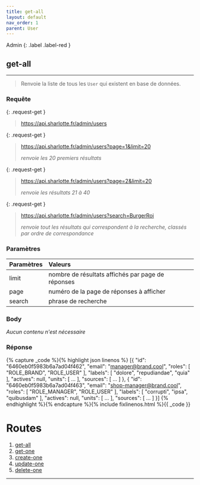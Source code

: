 ```yaml
---
title: get-all
layout: default
nav_order: 1
parent: User
---
```


Admin
{: .label .label-red }

## get-all
----

> Renvoie la liste de tous les `User` qui existent en base de données.


### Requête

{: .request-get }
> https://api.sharlotte.fr/admin/users

{: .request-get }
> https://api.sharlotte.fr/admin/users?page=1&limit=20
> 
> *renvoie les 20 premiers résultats*

{: .request-get }
> https://api.sharlotte.fr/admin/users?page=2&limit=20
> 
> *renvoie les résultats 21 à 40*

{: .request-get }
> https://api.sharlotte.fr/admin/users?search=BurgerRoi
> 
> *renvoie tout les résultats qui correspondent à la recherche, classés par ordre de correspondance*

### Paramètres

| Paramètres | Valeurs                                           |
|:-----------|:--------------------------------------------------|
| limit      | nombre de résultats affichés par page de réponses |
| page       | numéro de la page de réponses à afficher          |
| search     | phrase de recherche                               |

### Body
*Aucun contenu n'est nécessaire*

### Réponse
{% capture _code %}{% highlight json linenos %}
[{
    "id": "6460eb0f5983b6a7ad04f462",
    "email": "manager@brand.cool",
    "roles": [
        "ROLE_BRAND",
        "ROLE_USER"
    ],
    "labels": [
        "dolore",
        "repudiandae",
        "quia"
    ],
    "actives": null,
    "units": [ ... ],
    "sources": [ ... ]
},
{
    "id": "6460eb0f5983b6a7ad04f463",
    "email": "shop-manager@brand.cool",
    "roles": [
        "ROLE_MANAGER",
        "ROLE_USER"
    ],
    "labels": [
        "corrupti",
        "ipsa",
        "quibusdam"
    ],
    "actives": null,
    "units": [ ... ],
    "sources": [ ... ]
}]
{% endhighlight %}{% endcapture %}{% include fixlinenos.html %}{{ _code }}
<!-- FIN DE LA ROUTE -->

# Routes

1. [get-all]
1. [get-one]
1. [create-one]
1. [update-one]
1. [delete-one]

----

[get-all]: get-all.html
[get-one]: get-one.html
[create-one]: create-one.html
[update-one]: update-one.html
[delete-one]: delete-one.html